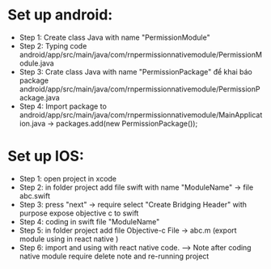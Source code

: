 # Set up android:
- Step 1: Create class Java with name "PermissionModule"
- Step 2: Typing code android/app/src/main/java/com/rnpermissionnativemodule/PermissionModule.java
- Step 3: Crate class Java with name "PermissionPackage" để khai báo package android/app/src/main/java/com/rnpermissionnativemodule/PermissionPackage.java
- Step 4: Import package to android/app/src/main/java/com/rnpermissionnativemodule/MainApplication.java ->  packages.add(new PermissionPackage());


# Set up IOS:
- Step 1: open project in xcode
- Step 2: in folder project add file swift with name "ModuleName" -> file abc.swift
- Step 3: press "next" -> require select "Create Bridging Header" with purpose expose objective c to swift
- Step 4: coding in swift file "ModuleName"
- Step 5: in folder project add file Objective-c File -> abc.m (export module using in react native )
- Step 6: import and using with react native code.
--> Note after coding native module require delete note and re-running project
